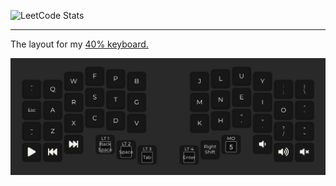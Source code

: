 ![LeetCode Stats](https://leetcard.jacoblin.cool/leandwo?theme=dark&font=Noto%20Sans&ext=heatmap)

<!-- [![roadmap.sh](https://roadmap.sh/card/wide/673faf855434bf319a1b7cc3?variant=dark)](https://roadmap.sh) -->

---

The layout for my [40% keyboard.](https://github.com/foostan/corneliuskbd)

![Cornelius Layout](cornelius_v10.png)
